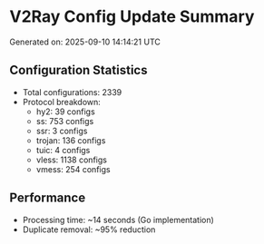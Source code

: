 # V2Ray Config Update Summary
Generated on: 2025-09-10 14:14:21 UTC

## Configuration Statistics
- Total configurations: 2339
- Protocol breakdown:
  - hy2: 39 configs
  - ss: 753 configs
  - ssr: 3 configs
  - trojan: 136 configs
  - tuic: 4 configs
  - vless: 1138 configs
  - vmess: 254 configs

## Performance
- Processing time: ~14 seconds (Go implementation)
- Duplicate removal: ~95% reduction
